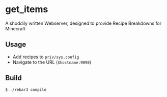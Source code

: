 get_items
=====

A shoddily written Webserver, designed to provide Recipe Breakdowns for Minecraft

Usage
-----
- Add recipes to `priv/sys.config`
- Navigate to the URL (`$hostname:9090`)

Build
-----

    $ ./rebar3 compile
